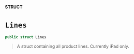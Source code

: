 **STRUCT**

# `Lines`

```swift
public struct Lines
```

> A struct containing all product lines. Currently iPad only.
